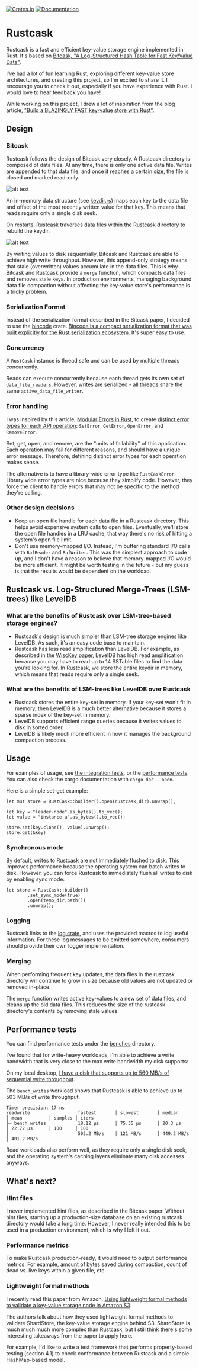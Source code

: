 [![Crates.io](https://img.shields.io/crates/v/rustcask.svg)](https://crates.io/crates/rustcask)
[![Documentation](https://docs.rs/rustcask/badge.svg)](https://docs.rs/rustcask/)


# Rustcask
Rustcask is a fast and efficient key-value storage engine implemented in Rust.
It's based on [Bitcask,
"A Log-Structured Hash Table for Fast Key/Value Data"](https://riak.com/assets/bitcask-intro.pdf).

I've had a lot of fun learning Rust, exploring different key-value store architectures, and creating this project, so I'm excited to share it. I encourage you to check it out, especially if you have experience with Rust. I would love to hear feedback you have! 

While working on this project, I drew a lot of inspiration from the blog article, 
["Build a BLAZINGLY FAST key-value store with Rust"](https://www.tunglevo.com/note/build-a-blazingly-fast-key-value-store-with-rust/).

## Design
### Bitcask
Rustcask follows the design of Bitcask very closely. A Rustcask directory is composed of data files. At any time,
there is only one active data file. Writes are appended to that data file, and once it reaches a certain size,
the file is closed and marked read-only.

![alt text](./img/rustcask_directory.png)

An in-memory data structure (see [keydir.rs](./src/keydir.rs)) maps each key to the data file and offset of the 
most recently written value for that key. This means that reads require only a single disk seek.

On restarts, Rustcask traverses data files within the Rustcask directory to rebuild the keydir.

![alt text](./img/rustcask-keydir.png)

By writing values to disk sequentially, Bitcask and Rustcask are able to achieve high write throughput. 
However, this append-only strategy means that stale (overwritten) values accumulate in the data files. This is why Bitcask and Rustcask
provide a `merge` function, which compacts data files and removes stale keys. In production environments, managing background data file compaction
without affecting the key-value store's performance is a tricky problem.

### Serialization Format
Instead of the serialization format described in the Bitcask paper, I decided to use the [bincode](https://docs.rs/bincode/latest/bincode/) crate. 
[Bincode is a compact serialization format that was built explicitly for the Rust serialization ecosystem](https://tyoverby.com/posts/bincode_release.html).
It's super easy to use.

### Concurrency
A `RustCask` instance is thread safe and can be used by multiple threads concurrently.

Reads can execute concurrently because each thread gets its own set of `data_file_readers`. 
However, writes are serialized - all threads share the same `active_data_file_writer`.

### Error handling
I was inspired by this article, [Modular Errors in Rust](https://sabrinajewson.org/blog/errors), to create 
 [distinct error types for each API operation](./src/error.rs): `SetError`, `GetError`, `OpenError`, and `RemoveError`.

Set, get, open, and remove, are the "units of fallability" of this application. 
Each operation may fail for different reasons, and should have a unique error message.
Therefore, defining distinct error types for each operation makes sense.

The alternative is to have a library-wide error type like `RustCaskError`. Library wide error types are nice
because they simplify code. However, they force the client to handle errors that may not be specific to the method they're calling.

### Other design decisions
- Keep an open file handle for each data file in a Rustcask directory. This helps avoid expensive system calls to open files.
Eventually, we'll store the open file handles in a LRU cache, that way there's no risk of hitting a system's open file limit.
- Don't use memory-mapped I/O. Instead, I'm buffering standard I/O calls with `BufReader` and `BufWriter`.
  This was the simplest approach to code up, and I don't have a reason to believe that memory-mapped I/O would be more efficient.
  It might be worth testing in the future - but my guess is that the results would be dependent on the workload.

## Rustcask vs. Log-Structured Merge-Trees (LSM-trees) like LevelDB
### What are the benefits of Rustcask over LSM-tree-based storage engines?
- Rustcask's design is much simpler than LSM-tree storage engines like LevelDB. As such, it's an easy code base to maintain.
- Rustcask has less read amplification than LevelDB. For example, as described in the [WiscKey paper](https://www.usenix.org/system/files/conference/fast16/fast16-papers-lu.pdf), LevelDB has high read amplification because you may have to read up to 14
SSTable files to find the data you're looking for. In Rustcask, we store the entire keydir in memory, 
which means that reads require only a single seek.

### What are the benefits of LSM-trees like LevelDB over Rustcask
- Rustcask stores the entire key-set in memory. If your key-set won't fit in memory, then LevelDB is a much better alternative
because it stores a sparse index of the key-set in memory.
- LevelDB supports efficient range queries because it writes values to disk in sorted order. 
- LevelDB is likely much more efficient in how it manages the background compaction process.

## Usage
For examples of usage, see [the integration tests](./tests/tests.rs), or the [performance tests](./benches/readwrite.rs). 
You can also check the cargo documentation with `cargo doc --open`.

Here is a simple set-get example:
```
let mut store = RustCask::builder().open(rustcask_dir).unwrap();

let key = "leader-node".as_bytes().to_vec();
let value = "instance-a".as_bytes().to_vec();

store.set(key.clone(), value).unwrap();
store.get(&key)
```

### Synchronous mode
By default, writes to Rustcask are not immediately flushed to disk. This improves performance
because the operating system can batch writes to disk. However, you can force 
Rustcask to immediately flush all writes to disk by enabling sync mode:
```
let store = RustCask::builder()
        .set_sync_mode(true)
        .open(temp_dir.path())
        .unwrap();
```

### Logging
Rustcask links to the [log crate](https://crates.io/crates/log), and uses the provided macros to log useful information. 
For these log messages to be emitted somewhere, consumers should provide their own logger implementation.

### Merging
When performing frequent key updates, the data files in the
rustcask directory will continue to grow in size because
old values are not updated or removed in-place.

The `merge` function writes active key-values to a new set of
data files, and cleans up the old data files. This reduces the size of
the rustcask directory's contents by removing stale values.

## Performance tests
You can find performance tests under the [benches](./benches/) directory. 

I've found that for write-heavy workloads,
I'm able to achieve a write bandwidth that is very close to the max write bandwidth my disk supports:

On my local desktop, [I have a disk that supports up to 560 MB/s of sequential write throughput](https://www.mouser.com/datasheet/2/146/ssd_pro_6000p_brief-2474541.pdf).

The `bench_writes` workload shows that Rustcask is able to achieve up to 503 MB/s of write throughput.
```
Timer precision: 17 ns
readwrite                  fastest       │ slowest       │ median        │ mean          │ samples │ iters
├─ bench_writes            18.12 µs      │ 75.35 µs      │ 20.3 µs       │ 22.72 µs      │ 100     │ 100
│                          503.2 MB/s    │ 121 MB/s      │ 449.2 MB/s    │ 401.2 MB/s    
```

Read workloads also perform well, as they require only a single disk seek, and the operating system's caching layers eliminate many disk accesses anyways.


## What's next?
### Hint files
I never implemented hint files, as described in the Bitcask paper. Without hint files, 
starting up a production-size database on an existing rustcask directory would take a long time.
However, I never really intended this to be used in a production environment, which is why I left it out.

### Performance metrics
To make Rustcask production-ready, it would need to output performance metrics.
For example, amount of bytes saved during compaction, count of dead vs. live keys within a given file, etc.

### Lightweight formal methods
I recently read this paper from Amazon, 
[Using lightweight formal methods to validate a key-value storage node in Amazon S3](https://www.amazon.science/publications/using-lightweight-formal-methods-to-validate-a-key-value-storage-node-in-amazon-s3).

The authors talk about how they used lightweight formal methods to validate ShardStore, the key-value storage engine behind S3.
ShardStore is much much much more complex than Rustcask, but I still think there's some interesting takeaways from the paper to apply here.

For example, I'd like to write a test framework that performs property-based testing (section 4.1) to check conformance between Rustcask and a simple HashMap-based model.
